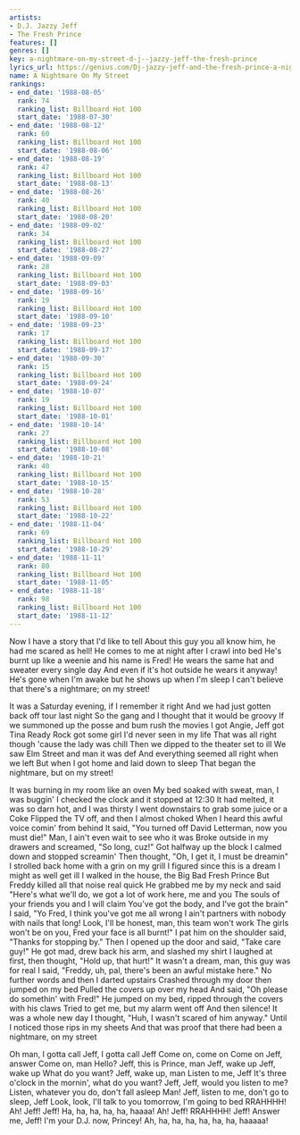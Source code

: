```yaml
---
artists:
- D.J. Jazzy Jeff
- The Fresh Prince
features: []
genres: []
key: a-nightmare-on-my-street-d-j--jazzy-jeff-the-fresh-prince
lyrics_url: https://genius.com/Dj-jazzy-jeff-and-the-fresh-prince-a-nightmare-on-my-street-lyrics
name: A Nightmare On My Street
rankings:
- end_date: '1988-08-05'
  rank: 74
  ranking_list: Billboard Hot 100
  start_date: '1988-07-30'
- end_date: '1988-08-12'
  rank: 60
  ranking_list: Billboard Hot 100
  start_date: '1988-08-06'
- end_date: '1988-08-19'
  rank: 47
  ranking_list: Billboard Hot 100
  start_date: '1988-08-13'
- end_date: '1988-08-26'
  rank: 40
  ranking_list: Billboard Hot 100
  start_date: '1988-08-20'
- end_date: '1988-09-02'
  rank: 34
  ranking_list: Billboard Hot 100
  start_date: '1988-08-27'
- end_date: '1988-09-09'
  rank: 28
  ranking_list: Billboard Hot 100
  start_date: '1988-09-03'
- end_date: '1988-09-16'
  rank: 19
  ranking_list: Billboard Hot 100
  start_date: '1988-09-10'
- end_date: '1988-09-23'
  rank: 17
  ranking_list: Billboard Hot 100
  start_date: '1988-09-17'
- end_date: '1988-09-30'
  rank: 15
  ranking_list: Billboard Hot 100
  start_date: '1988-09-24'
- end_date: '1988-10-07'
  rank: 19
  ranking_list: Billboard Hot 100
  start_date: '1988-10-01'
- end_date: '1988-10-14'
  rank: 27
  ranking_list: Billboard Hot 100
  start_date: '1988-10-08'
- end_date: '1988-10-21'
  rank: 40
  ranking_list: Billboard Hot 100
  start_date: '1988-10-15'
- end_date: '1988-10-28'
  rank: 53
  ranking_list: Billboard Hot 100
  start_date: '1988-10-22'
- end_date: '1988-11-04'
  rank: 69
  ranking_list: Billboard Hot 100
  start_date: '1988-10-29'
- end_date: '1988-11-11'
  rank: 80
  ranking_list: Billboard Hot 100
  start_date: '1988-11-05'
- end_date: '1988-11-18'
  rank: 98
  ranking_list: Billboard Hot 100
  start_date: '1988-11-12'
---
```

Now I have a story that I'd like to tell
About this guy you all know him, he had me scared as hell!
He comes to me at night after I crawl into bed
He's burnt up like a weenie and his name is Fred!
He wears the same hat and sweater every single day
And even if it's hot outside he wears it anyway!
He's gone when I'm awake but he shows up when I'm sleep
I can't believe that there's a nightmare; on my street!


It was a Saturday evening, if I remember it right
And we had just gotten back off tour last night
So the gang and I thought that it would be groovy
If we summoned up the posse and bum rush the movies
I got Angie, Jeff got Tina
Ready Rock got some girl I'd never seen in my life
That was all right though 'cause the lady was chill
Then we dipped to the theater set to ill
We saw Elm Street and man it was def
And everything seemed all right when we left
But when I got home and laid down to sleep
That began the nightmare, but on my street!


It was burning in my room like an oven
My bed soaked with sweat, man, I was buggin'
I checked the clock and it stopped at 12:30
It had melted, it was so darn hot, and I was thirsty
I went downstairs to grab some juice or a Coke
Flipped the TV off, and then I almost choked
When I heard this awful voice comin' from behind
It said, "You turned off David Letterman, now you must die!"
Man, I ain't even wait to see who it was
Broke outside in my drawers and screamed, "So long, cuz!"
Got halfway up the block I calmed down and stopped screamin'
Then thought, "Oh, I get it, I must be dreamin"
I strolled back home with a grin on my grill
I figured since this is a dream I might as well get ill
I walked in the house, the Big Bad Fresh Prince
But Freddy killed all that noise real quick
He grabbed me by my neck and said
"Here's what we'll do, we got a lot of work here, me and you
The souls of your friends you and I will claim
You've got the body, and I've got the brain"
I said, "Yo Fred, I think you've got me all wrong
I ain't partners with nobody with nails that long!
Look, I'll be honest, man, this team won't work
The girls won't be on you, Fred your face is all burnt!"
I pat him on the shoulder said, "Thanks for stopping by."
Then I opened up the door and said, "Take care guy!"
He got mad, drew back his arm, and slashed my shirt
I laughed at first, then thought, "Hold up, that hurt!"
It wasn't a dream, man, this guy was for real
I said, "Freddy, uh, pal, there's been an awful mistake here."
No further words and then I darted upstairs
Crashed through my door then jumped on my bed
Pulled the covers up over my head
And said, "Oh please do somethin' with Fred!"
He jumped on my bed, ripped through the covers with his claws
Tried to get me, but my alarm went off
And then silence! It was a whole new day
I thought, "Huh, I wasn't scared of him anyway."
Until I noticed those rips in my sheets
And that was proof that there had been a nightmare, on my street


Oh man, I gotta call Jeff, I gotta call Jeff
Come on, come on
Come on Jeff, answer
Come on, man
Hello?
Jeff, this is Prince, man
Jeff, wake up
Jeff, wake up
What do you want?
Jeff, wake up, man
Listen to me, Jeff
It's three o'clock in the mornin', what do you want?
Jeff, Jeff, would you listen to me?
Listen, whatever you do, don't fall asleep
Man!
Jeff, listen to me, don't go to sleep, Jeff
Look, look, I'll talk to you tomorrow, I'm going to bed
RRAHHHH!
Ah!
Jeff! Jeff!
Ha, ha, ha, ha, ha, haaaa!
Ah!
Jeff!
RRAHHHH!
Jeff! Answer me, Jeff!
I'm your D.J. now, Princey!
Ah, ha, ha, ha, ha, ha, ha, haaaaa!
